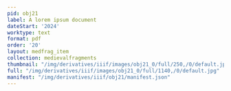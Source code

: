 ```yaml
---
pid: obj21
label: A lorem ipsum document
dateStart: '2024'
worktype: text
format: pdf
order: '20'
layout: medfrag_item
collection: medievalfragments
thumbnail: "/img/derivatives/iiif/images/obj21_0/full/250,/0/default.jpg"
full: "/img/derivatives/iiif/images/obj21_0/full/1140,/0/default.jpg"
manifest: "/img/derivatives/iiif/obj21/manifest.json"
---
```

